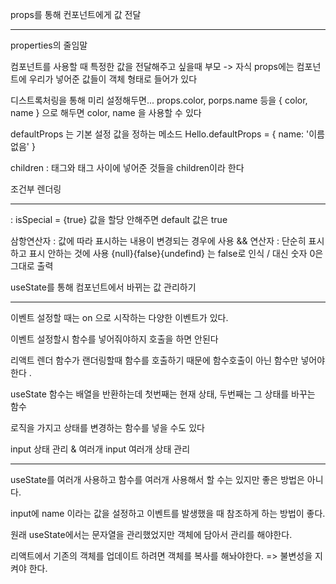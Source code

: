 props를 통해 컨포넌트에게 값 전달

---

properties의 줄임말 

컴포넌트를 사용할 때 특정한 값을 전달해주고 싶을때 부모 -> 자식 props에는 컴포넌트에 우리가 넣어준 값들이 객체 형태로 들어가 있다 

디스트록처링을 통해 미리 설정해두면... props.color, porps.name 등을  { color,  name } 으로 해두면 color, name 을 사용할 수 있다 

defaultProps 는 기본 설정 값을 정하는 메소드 Hello.defaultProps = {  name: '이름없음' } 

children : 태그와 태그 사이에 넣어준 것들을 children이라 한다



조건부 렌더링

---

: isSpecial = {true}
값을 할당 안해주면 default 값은 true

삼항연산자 : 값에 따라 표시하는 내용이 변경되는 경우에 사용
&& 연산자 : 단순히 표시하고 표시 안하는 것에 사용
{null}{false}{undefind} 는 false로 인식 / 대신 숫자 0은 그대로 출력



useState를 통해 컴포넌트에서 바뀌는 값 관리하기

---

이벤트 설정할 때는 on 으로 시작하는 다양한 이벤트가 있다.

이벤트 설정할시 함수를 넣어줘야하지
호출을 하면 안된다

리액트 렌더 함수가 랜더링할때 함수를 호출하기 때문에
함수호출이 아닌 함수만 넣어야 한다 .

useState 함수는 배열을 반환하는데 첫번째는 현재 상태, 두번째는 그 상태를 바꾸는 함수

로직을 가지고 상태를 변경하는 함수를 넣을 수도 있다



input 상태 관리 & 여러개 input 여러개 상태 관리

---

useState를 여러개 사용하고 함수를 여러개 사용해서 할 수는 있지만  좋은 방법은 아니다.

input에 name 이라는 값을 설정하고 이벤트를 발생했을 때 참조하게 하는 방법이 좋다.

원래 useState에서는 문자열을 관리했었지만 객체에 담아서 관리를 해야한다.

리액트에서 기존의 객체를 업데이트 하려면 객체를 복사를 해놔야한다. => 불변성을 지켜야 한다.